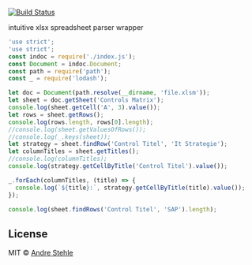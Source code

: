 [![Build Status](https://api.travis-ci.org/ansteh/dockin.svg?branch=master)](https://travis-ci.org/ansteh/dockin)

intuitive xlsx spreadsheet parser wrapper

```js
'use strict';
'use strict';
const indoc = require('./index.js');
const Document = indoc.Document;
const path = require('path');
const _ = require('lodash');

let doc = Document(path.resolve(__dirname, 'file.xlsm'));
let sheet = doc.getSheet('Controls Matrix');
console.log(sheet.getCell('A', 3).value());
let rows = sheet.getRows();
console.log(rows.length, rows[0].length);
//console.log(sheet.getValuesOfRows());
//console.log(_.keys(sheet));
let strategy = sheet.findRow('Control Titel', 'It Strategie');
let columnTitles = sheet.getTitles();
//console.log(columnTitles);
console.log(strategy.getCellByTitle('Control Titel').value());

_.forEach(columnTitles, (title) => {
  console.log(`${title}:`, strategy.getCellByTitle(title).value());
});

console.log(sheet.findRows('Control Titel', 'SAP').length);

```

## License

MIT © [Andre Stehle](https://github.com/ansteh)
